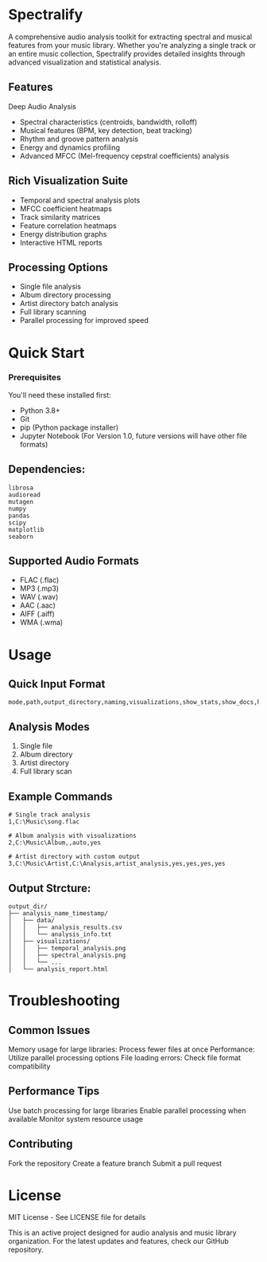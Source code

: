 # Spectralify
A comprehensive audio analysis toolkit for extracting spectral and musical features from your music library. Whether you're analyzing a single track or an entire music collection, Spectralify provides detailed insights through advanced visualization and statistical analysis.

## Features
Deep Audio Analysis

- Spectral characteristics (centroids, bandwidth, rolloff)
- Musical features (BPM, key detection, beat tracking)
- Rhythm and groove pattern analysis
- Energy and dynamics profiling
- Advanced MFCC (Mel-frequency cepstral coefficients) analysis

## Rich Visualization Suite

- Temporal and spectral analysis plots
- MFCC coefficient heatmaps
- Track similarity matrices
- Feature correlation heatmaps
- Energy distribution graphs
- Interactive HTML reports

## Processing Options 
- Single file analysis
- Album directory processing
- Artist directory batch analysis
- Full library scanning
- Parallel processing for improved speed

# Quick Start
### Prerequisites
You'll need these installed first:
- Python 3.8+
- Git
- pip (Python package installer)
- Jupyter Notebook (For Version 1.0, future versions will have other file formats)

## Dependencies:
```
librosa
audioread
mutagen
numpy
pandas
scipy
matplotlib
seaborn
```

## Supported Audio Formats
- FLAC (.flac)
- MP3 (.mp3)
- WAV (.wav)
- AAC (.aac)
- AIFF (.aiff)
- WMA (.wma)

# Usage
## Quick Input Format

```
mode,path,output_directory,naming,visualizations,show_stats,show_docs,html_report
```
## Analysis Modes

1. Single file
2. Album directory
3. Artist directory
4. Full library scan

## Example Commands
```
# Single track analysis
1,C:\Music\song.flac

# Album analysis with visualizations
2,C:\Music\Album,,auto,yes

# Artist directory with custom output
3,C:\Music\Artist,C:\Analysis,artist_analysis,yes,yes,yes,yes
```

## Output Strcture:
```
output_dir/
├── analysis_name_timestamp/
│   ├── data/
│   │   ├── analysis_results.csv
│   │   └── analysis_info.txt
│   ├── visualizations/
│   │   ├── temporal_analysis.png
│   │   ├── spectral_analysis.png
│   │   └── ...
│   └── analysis_report.html
```

# Troubleshooting
## Common Issues

Memory usage for large libraries: Process fewer files at once
Performance: Utilize parallel processing options
File loading errors: Check file format compatibility

## Performance Tips

Use batch processing for large libraries
Enable parallel processing when available
Monitor system resource usage

## Contributing

Fork the repository
Create a feature branch
Submit a pull request

# License
MIT License - See LICENSE file for details

This is an active project designed for audio analysis and music library organization. For the latest updates and features, check our GitHub repository.








